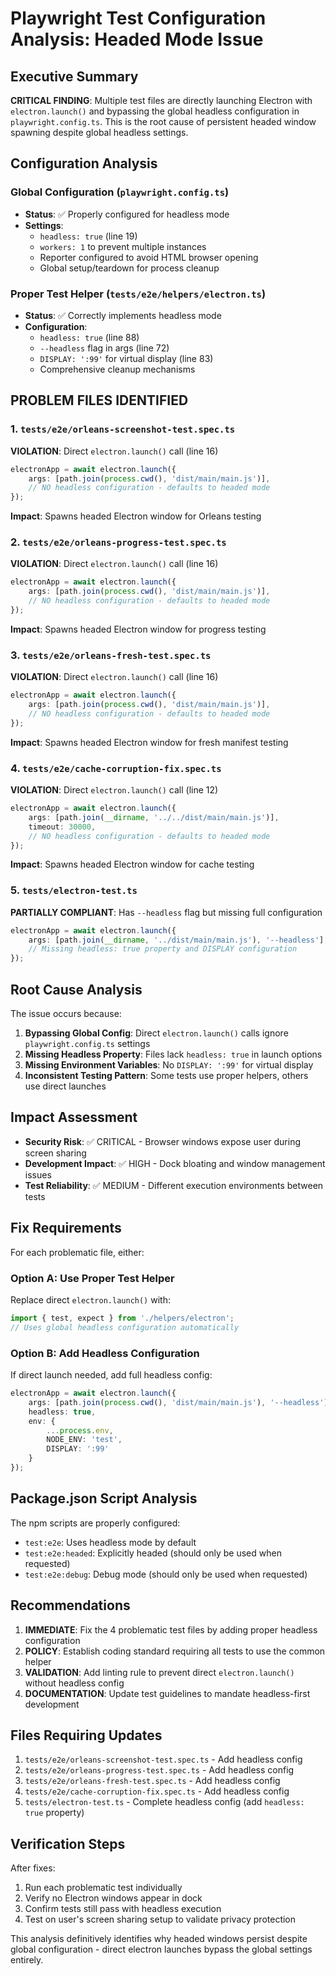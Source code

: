 # Playwright Test Configuration Analysis: Headed Mode Issue

## Executive Summary

**CRITICAL FINDING**: Multiple test files are directly launching Electron with `electron.launch()` and bypassing the global headless configuration in `playwright.config.ts`. This is the root cause of persistent headed window spawning despite global headless settings.

## Configuration Analysis

### Global Configuration (`playwright.config.ts`)
- **Status**: ✅ Properly configured for headless mode
- **Settings**: 
  - `headless: true` (line 19)
  - `workers: 1` to prevent multiple instances
  - Reporter configured to avoid HTML browser opening
  - Global setup/teardown for process cleanup

### Proper Test Helper (`tests/e2e/helpers/electron.ts`)
- **Status**: ✅ Correctly implements headless mode
- **Configuration**:
  - `headless: true` (line 88)
  - `--headless` flag in args (line 72)
  - `DISPLAY: ':99'` for virtual display (line 83)
  - Comprehensive cleanup mechanisms

## PROBLEM FILES IDENTIFIED

### 1. `tests/e2e/orleans-screenshot-test.spec.ts`
**VIOLATION**: Direct `electron.launch()` call (line 16)
```typescript
electronApp = await electron.launch({
    args: [path.join(process.cwd(), 'dist/main/main.js')],
    // NO headless configuration - defaults to headed mode
});
```
**Impact**: Spawns headed Electron window for Orleans testing

### 2. `tests/e2e/orleans-progress-test.spec.ts`
**VIOLATION**: Direct `electron.launch()` call (line 16)
```typescript
electronApp = await electron.launch({
    args: [path.join(process.cwd(), 'dist/main/main.js')],
    // NO headless configuration - defaults to headed mode
});
```
**Impact**: Spawns headed Electron window for progress testing

### 3. `tests/e2e/orleans-fresh-test.spec.ts`
**VIOLATION**: Direct `electron.launch()` call (line 16)
```typescript
electronApp = await electron.launch({
    args: [path.join(process.cwd(), 'dist/main/main.js')],
    // NO headless configuration - defaults to headed mode
});
```
**Impact**: Spawns headed Electron window for fresh manifest testing

### 4. `tests/e2e/cache-corruption-fix.spec.ts`
**VIOLATION**: Direct `electron.launch()` call (line 12)
```typescript
electronApp = await electron.launch({
    args: [path.join(__dirname, '../../dist/main/main.js')],
    timeout: 30000,
    // NO headless configuration - defaults to headed mode
});
```
**Impact**: Spawns headed Electron window for cache testing

### 5. `tests/electron-test.ts`
**PARTIALLY COMPLIANT**: Has `--headless` flag but missing full configuration
```typescript
electronApp = await electron.launch({
    args: [path.join(__dirname, '../dist/main/main.js'), '--headless'],
    // Missing headless: true property and DISPLAY configuration
});
```

## Root Cause Analysis

The issue occurs because:

1. **Bypassing Global Config**: Direct `electron.launch()` calls ignore `playwright.config.ts` settings
2. **Missing Headless Property**: Files lack `headless: true` in launch options
3. **Missing Environment Variables**: No `DISPLAY: ':99'` for virtual display
4. **Inconsistent Testing Pattern**: Some tests use proper helpers, others use direct launches

## Impact Assessment

- **Security Risk**: ✅ CRITICAL - Browser windows expose user during screen sharing
- **Development Impact**: ✅ HIGH - Dock bloating and window management issues
- **Test Reliability**: ✅ MEDIUM - Different execution environments between tests

## Fix Requirements

For each problematic file, either:

### Option A: Use Proper Test Helper
Replace direct `electron.launch()` with:
```typescript
import { test, expect } from './helpers/electron';
// Uses global headless configuration automatically
```

### Option B: Add Headless Configuration
If direct launch needed, add full headless config:
```typescript
electronApp = await electron.launch({
    args: [path.join(process.cwd(), 'dist/main/main.js'), '--headless'],
    headless: true,
    env: {
        ...process.env,
        NODE_ENV: 'test',
        DISPLAY: ':99'
    }
});
```

## Package.json Script Analysis

The npm scripts are properly configured:
- `test:e2e`: Uses headless mode by default
- `test:e2e:headed`: Explicitly headed (should only be used when requested)
- `test:e2e:debug`: Debug mode (should only be used when requested)

## Recommendations

1. **IMMEDIATE**: Fix the 4 problematic test files by adding proper headless configuration
2. **POLICY**: Establish coding standard requiring all tests to use the common helper
3. **VALIDATION**: Add linting rule to prevent direct `electron.launch()` without headless config
4. **DOCUMENTATION**: Update test guidelines to mandate headless-first development

## Files Requiring Updates

1. `tests/e2e/orleans-screenshot-test.spec.ts` - Add headless config
2. `tests/e2e/orleans-progress-test.spec.ts` - Add headless config  
3. `tests/e2e/orleans-fresh-test.spec.ts` - Add headless config
4. `tests/e2e/cache-corruption-fix.spec.ts` - Add headless config
5. `tests/electron-test.ts` - Complete headless config (add `headless: true` property)

## Verification Steps

After fixes:
1. Run each problematic test individually
2. Verify no Electron windows appear in dock
3. Confirm tests still pass with headless execution
4. Test on user's screen sharing setup to validate privacy protection

This analysis definitively identifies why headed windows persist despite global configuration - direct electron launches bypass the global settings entirely.